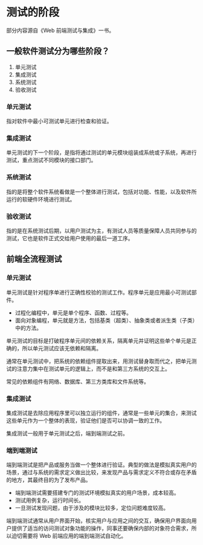 # 测试的阶段
部分内容源自《Web 前端测试与集成》一书。
## 一般软件测试分为哪些阶段？
1. 单元测试
2. 集成测试
3. 系统测试
4. 验收测试
### 单元测试
指对软件中最小可测试单元进行检查和验证。
### 集成测试
单元测试的下一个阶段，是指将通过测试的单元模块组装成系统或子系统，再进行测试，重点测试不同模块的接口部门。
### 系统测试
指的是将整个软件系统看做是一个整体进行测试，包括对功能、性能，以及软件所运行的软硬件环境进行测试。
### 验收测试
指的是在系统测试后期，以用户测试为主，有测试人员等质量保障人员共同参与的测试，它也是软件正式交给用户使用的最后一道工序。

## 前端全流程测试
### 单元测试
单元测试是针对程序单进行正确性校验的测试工作。程序单元是应用最小可测试部件。

- 过程化编程中，单元是单个程序、函数、过程等。
- 面向对象编程，单元就是方法，包括基类（超类）、抽象类或者派生类（子类）中的方法。

单元测试的目标是打破程序单元间的依赖关系，隔离单元并证明这些单个单元是正确的，所以单元测试应该无依赖和隔离。

通常在单元测试中，把系统的依赖组件提取出来，用测试替身取而代之，把单元测试的注意力集中在测试单元的逻辑上，而不是和第三方系统的交互上。

常见的依赖组件有网络、数据库、第三方类库和文件系统等。
### 集成测试
集成测试是去除应用程序里可以独立运行的组件，通常是一些单元的集合，来测试这些单元作为一个整体的表现，验证他们是否可以协调一致的工作。

集成测试一般用于单元测试之后，端到端测试之前。
### 端到端测试

端到端测试是把产品或服务当做一个整体进行验证。典型的做法是模拟真实用户的场景，通过与系统的需求定义做出比较，来发现产品与需求定义不符合或存在矛盾的地方，其最终目的为了发布产品。

- 端到端测试需要搭建专门的测试环境模拟真实的用户场景，成本较高。
- 测试用例复杂，运行时间长。
- 一旦测试发现问题，由于涉及的模块比较多，定位问题难度较高。

端到端测试通常从用户界面开始，核实用户与应用之间的交互，确保用户界面向用户提供了适当的访问测试对象功能的操作，同事还要确保内部的对象符合需求，所以迫切需要将 Web 前端应用的端到端测试自动化。